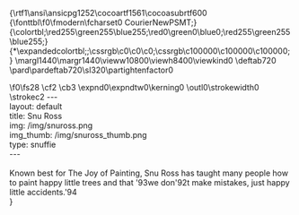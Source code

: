 {\rtf1\ansi\ansicpg1252\cocoartf1561\cocoasubrtf600
{\fonttbl\f0\fmodern\fcharset0 CourierNewPSMT;}
{\colortbl;\red255\green255\blue255;\red0\green0\blue0;\red255\green255\blue255;}
{\*\expandedcolortbl;;\cssrgb\c0\c0\c0;\cssrgb\c100000\c100000\c100000;}
\margl1440\margr1440\vieww10800\viewh8400\viewkind0
\deftab720
\pard\pardeftab720\sl320\partightenfactor0

\f0\fs28 \cf2 \cb3 \expnd0\expndtw0\kerning0
\outl0\strokewidth0 \strokec2 ---\
layout: default\
title: Snu Ross\
img: /img/snuross.png\
img_thumb: /img/snuross_thumb.png\
type: snuffie\
---\
\
Known best for The Joy of Painting, Snu Ross has taught many people how to paint happy little trees and that \'93we don\'92t make mistakes, just happy little accidents.\'94 \
}